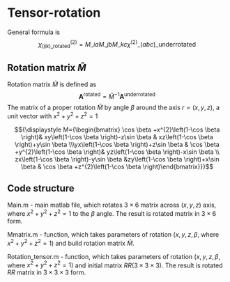 # Tensor-rotation
General formula is
$$\chi^{(2)}_{(i j k)\_{\text{rotated}}}= M\_{i a} M\_{j b} M\_{k c} \chi^{(2)}\_{(a b c)\_{\text{underrotated}}}$$

## Rotation matrix $\hat{M}$
Rotation matrix $\hat{M}$ is defined as
$$\mathbf{A}^{\text{rotated}} = \hat{M}^{-1} \mathbf{A}^{\text{underrotated}}$$
The matrix of a proper rotation $\hat{M}$ by angle $\beta$ around the axis $r=(x, y, z)$, a unit vector with $x^2+y^2+z^2=1$

$${\displaystyle M={\begin{bmatrix} \cos \beta +x^{2}\left(1-\cos \beta \right)& xy\left(1-\cos \beta \right)-z\sin \beta & xz\left(1-\cos \beta \right)+y\sin \beta \\\yx\left(1-\cos \beta \right)+z\sin \beta & \cos \beta +y^{2}\left(1-\cos \beta \right)& yz\left(1-\cos \beta \right)-x\sin \beta \\
zx\left(1-\cos \beta \right)-y\sin \beta &zy\left(1-\cos \beta \right)+x\sin \beta & \cos \beta +z^{2}\left(1-\cos \beta \right)\end{bmatrix}}}$$

## Code structure 
Main.m - main matlab file, which rotates $3\times 6$ matrix across  $(x,y,z)$ axis, where $x^2+y^2+z^2=1$ to the $\beta$ angle. The result is rotated matrix in $3\times6$ form.

Mmatrix.m - function, which takes parameters of rotation $(x,y,z,\beta,$ where $x^2+y^2+z^2=1)$ and build rotation matrix $\hat{M}$.

Rotation_tensor.m - function, which takes parameters of rotation $(x,y,z,\beta,$ where $x^2+y^2+z^2=1)$ and initial matrix $RR$($3\times3\times3$). The result is rotated $RR$ matrix in $3\times3\times3$ form.
